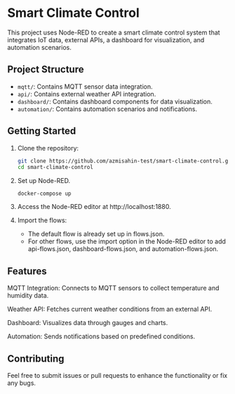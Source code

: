 # Smart Climate Control

This project uses Node-RED to create a smart climate control system that integrates IoT data, external APIs, a dashboard for visualization, and automation scenarios.

## Project Structure
- `mqtt/`: Contains MQTT sensor data integration.
- `api/`: Contains external weather API integration.
- `dashboard/`: Contains dashboard components for data visualization.
- `automation/`: Contains automation scenarios and notifications.

## Getting Started
1. Clone the repository:
   
   ```bash
   git clone https://github.com/azmisahin-test/smart-climate-control.git
   cd smart-climate-control
   ```
   
2. Set up Node-RED.
   
   ```
   docker-compose up
   ```

3. Access the Node-RED editor at http://localhost:1880.

4. Import the flows:
   * The default flow is already set up in flows.json.
   * For other flows, use the import option in the Node-RED editor to add api-flows.json, dashboard-flows.json, and automation-flows.json.
  
## Features

MQTT Integration: Connects to MQTT sensors to collect temperature and humidity data.

Weather API: Fetches current weather conditions from an external API.

Dashboard: Visualizes data through gauges and charts.

Automation: Sends notifications based on predefined conditions.

## Contributing

Feel free to submit issues or pull requests to enhance the functionality or fix any bugs.
